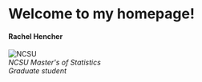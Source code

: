 # Welcome to my homepage!
#### Rachel Hencher  
![NCSU](https://user-images.githubusercontent.com/58576325/170499506-b55ce9c9-6649-4968-859b-b86d864c0594.png)  
*NCSU Master's of Statistics  
Graduate student*
